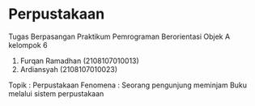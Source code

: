 # Perpustakaan
Tugas Berpasangan Praktikum Pemrograman Berorientasi Objek A
kelompok 6
1. Furqan Ramadhan (2108107010013)
2. Ardiansyah (2108107010023)


Topik    : Perpustakaan
Fenomena : Seorang pengunjung meminjam Buku melalui sistem perpustakaan
